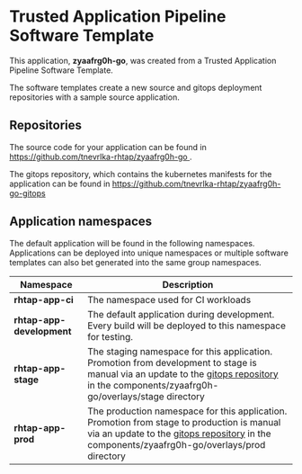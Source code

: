 # Trusted Application Pipeline Software Template

This application, **zyaafrg0h-go**, was created from a Trusted Application Pipeline Software Template.

The software templates create a new source and gitops deployment repositories with a sample source application. 

## Repositories

The source code for your application can be found in [https://github.com/tnevrlka-rhtap/zyaafrg0h-go ](https://github.com/tnevrlka-rhtap/zyaafrg0h-go ).
 
The gitops repository, which contains the kubernetes manifests for the application can be found in 
[https://github.com/tnevrlka-rhtap/zyaafrg0h-go-gitops ](https://github.com/tnevrlka-rhtap/zyaafrg0h-go-gitops ) 

## Application namespaces 

The default application will be found in the following namespaces. Applications can be deployed into unique namespaces or multiple software templates can also bet generated into the same group namespaces.  

|  Namespace   |  Description   |  
| -------- | -------- |
| **rhtap-app-ci** | The namespace used for CI workloads |
| **rhtap-app-development** | The default application during development. Every build will be deployed to this namespace for testing. |
| **rhtap-app-stage** | The staging namespace for this application. Promotion from development to stage is manual via an update to the [gitops repository](https://github.com/tnevrlka-rhtap/zyaafrg0h-go-gitops ) in the components/zyaafrg0h-go/overlays/stage directory |
| **rhtap-app-prod** | The production namespace for this application. Promotion from stage to production is manual via an update to the [gitops repository](https://github.com/tnevrlka-rhtap/zyaafrg0h-go-gitops ) in the components/zyaafrg0h-go/overlays/prod directory |